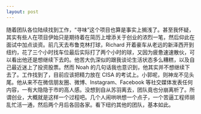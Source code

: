 ```yaml
---
layout: post
---
```


随着团队各位陆续找到工作，“寻味”这个项目也算是事实上搁浅了。甚至我怀疑，其实有些人在项目伊始只是期待着在简历上增添关于创业的浓烈一笔，然后仰此在面试中加点谈资。前几天去布鲁克林打球，Richard 开着豪车从老远的新泽西开到纽约，花了三个小时找车位最后实际打了两个小时的球，又因为疲惫速速散伙，可以看出他还是想继续下去的。他苦大仇深似的跟我谈论生活状态多么糟糕，以及自己最近迷上了投资股票。然而 Noah 的几句话我也意识到，他其实并不想继续下去了。工作找到了，目前应该把精力放在 CISA 的考试上。小郭呢，则神龙不见头尾。他从来不在微信朋友圈、微博、Instagram、Facebook 等社交媒体发表任何内容，一有大隐隐于市的高人感。没想到自从苏羽离去，团队竟也分崩离析了。所谓创业，大概就是这样一个过程吧。几个人闹哄哄想一个点子，一个苦逼工程师胡乱忙活一通，然后两个月后各回各家。看下纽约其他的团队，基本如此。
